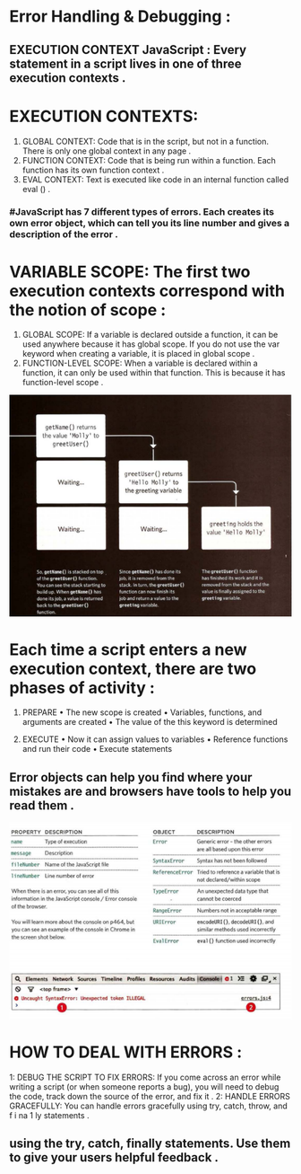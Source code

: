 # Error Handling & Debugging :

## EXECUTION CONTEXT JavaScript : Every statement in a script lives in one of three execution contexts .

# EXECUTION CONTEXTS:

1. GLOBAL CONTEXT:
Code that is in the script, but not in a function. There is only one global context in any page .
2. FUNCTION CONTEXT:
Code that is being run within a function. Each function has its own function context .
3. EVAL CONTEXT:
Text is executed like code in an internal function called eval () .

### #JavaScript has 7 different types of errors. Each creates its own error object, which can tell you its line number and gives a description of the error .


# VARIABLE SCOPE:  The first two execution contexts correspond with the notion of scope :

1. GLOBAL SCOPE: 
If a variable is declared outside a function, it can be used anywhere because it has global scope. If you do not use the var keyword when creating a variable, it is placed in global scope .
2. FUNCTION-LEVEL SCOPE:
When a variable is declared within a function, it can only be used within that function. This is because it has function-level scope . 

![](seq.png)

# Each time a script enters a new execution context, there are two phases of activity :


1. PREPARE
• The new scope is created
• Variables, functions, and arguments are created
• The value of the this keyword is determined

2. EXECUTE
• Now it can assign values to variables
• Reference functions and run their code
• Execute statements

## Error objects can help you find where your mistakes are and browsers have tools to help you read them . 

![](error-obj.png)

# HOW TO DEAL WITH ERRORS :

1: DEBUG THE SCRIPT TO FIX ERRORS:
If you come across an error while writing a script (or when someone reports a bug), you will need to debug the code, track down the source of the error, and fix it . 
2: HANDLE ERRORS GRACEFULLY:
You can handle errors gracefully using try, catch, throw, and f i na 1 ly statements . 

## using the try, catch, finally statements. Use them to give your users helpful feedback . 



